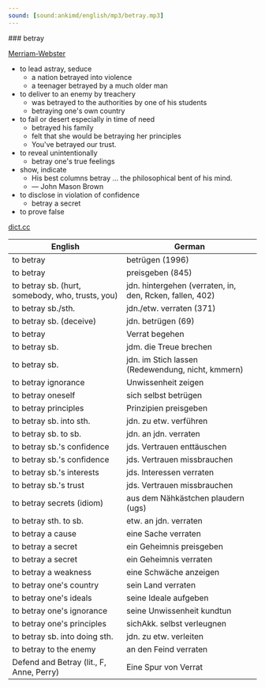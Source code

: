 ```yaml
---
sound: [sound:ankimd/english/mp3/betray.mp3]
---
```


\### betray

[Merriam-Webster](https://www.merriam-webster.com/dictionary/betray)

- to lead astray, seduce
    - a nation betrayed into violence
    - a teenager betrayed by a much older man
- to deliver to an enemy by treachery
    - was betrayed to the authorities by one of his students
    - betraying one's own country
- to fail or desert especially in time of need
    - betrayed his family
    - felt that she would be betraying her principles
    - You've betrayed our trust.
- to reveal unintentionally
    - betray one's true feelings
- show, indicate
    - His best columns betray … the philosophical bent of his mind.
    - — John Mason Brown
- to disclose in violation of confidence
    - betray a secret
- to prove false

[dict.cc](https://www.dict.cc/betray)

| English        | German       |
| -------------- | ------------ |
| to betray | betrügen (1996) |
| to betray | preisgeben (845) |
| to betray sb. (hurt, somebody, who, trusts, you) | jdn. hintergehen (verraten, in, den, Rcken, fallen, 402) |
| to betray sb./sth. | jdn./etw. verraten (371) |
| to betray sb. (deceive) | jdn. betrügen (69) |
| to betray | Verrat begehen |
| to betray sb. | jdm. die Treue brechen |
| to betray sb. | jdn. im Stich lassen (Redewendung, nicht, kmmern) |
| to betray ignorance | Unwissenheit zeigen |
| to betray oneself | sich selbst betrügen |
| to betray principles | Prinzipien preisgeben |
| to betray sb. into sth. | jdn. zu etw. verführen |
| to betray sb. to sb. | jdn. an jdn. verraten |
| to betray sb.'s confidence | jds. Vertrauen enttäuschen |
| to betray sb.'s confidence | jds. Vertrauen missbrauchen |
| to betray sb.'s interests | jds. Interessen verraten |
| to betray sb.'s trust | jds. Vertrauen missbrauchen |
| to betray secrets (idiom) | aus dem Nähkästchen plaudern (ugs) |
| to betray sth. to sb. | etw. an jdn. verraten |
| to betray a cause | eine Sache verraten |
| to betray a secret | ein Geheimnis preisgeben |
| to betray a secret | ein Geheimnis verraten |
| to betray a weakness | eine Schwäche anzeigen |
| to betray one's country | sein Land verraten |
| to betray one's ideals | seine Ideale aufgeben |
| to betray one's ignorance | seine Unwissenheit kundtun |
| to betray one's principles | sichAkk. selbst verleugnen |
| to betray sb. into doing sth. | jdn. zu etw. verleiten |
| to betray to the enemy | an den Feind verraten |
| Defend and Betray (lit., F, Anne, Perry) | Eine Spur von Verrat |
